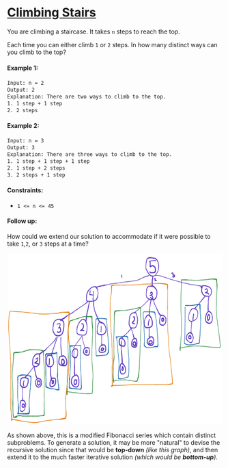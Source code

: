 # [Climbing Stairs](https://leetcode.com/explore/interview/card/top-interview-questions-easy/97/dynamic-programming/569/)
You are climbing a staircase. It takes `n` steps to reach the top.  
  
Each time you can either climb `1` or `2` steps. In how many distinct ways can you climb to the top?

#### Example 1:
```
Input: n = 2
Output: 2
Explanation: There are two ways to climb to the top.
1. 1 step + 1 step
2. 2 steps
```

#### Example 2:
```
Input: n = 3
Output: 3
Explanation: There are three ways to climb to the top.
1. 1 step + 1 step + 1 step
2. 1 step + 2 steps
3. 2 steps + 1 step
```

#### Constraints:
- `1 <= n <= 45`

#### Follow up:
How could we extend our solution to accommodate if it were possible to take `1`,`2`, or `3` steps at a time?

<img src="images/extensionTo3Steps.png" width="600" height="400">

As shown above, this is a modified Fibonacci series which contain distinct subproblems. To generate a solution, it may be more "natural" to devise the recursive solution since that would be **top-down** *(like this graph)*, and then extend it to the much faster iterative solution *(which would be **bottom-up**)*.
